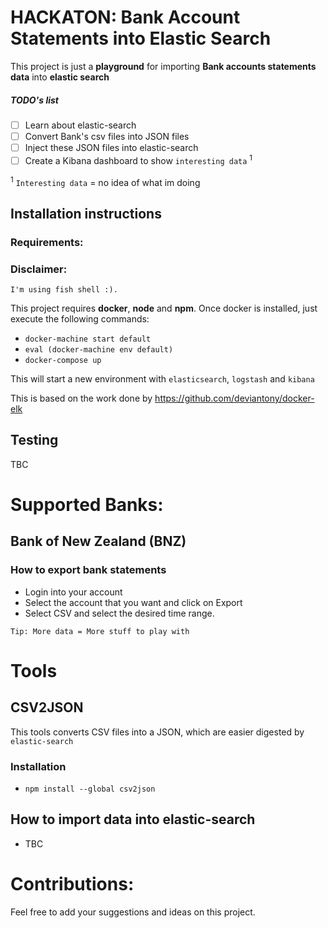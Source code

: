 # HACKATON: Bank Account Statements into Elastic Search
This project is just a **playground** for importing **Bank accounts statements data** into **elastic search**

##### TODO's list 

- [ ] Learn about elastic-search
- [ ] Convert Bank's csv files into JSON files
- [ ] Inject these JSON files into elastic-search
- [ ] Create a Kibana dashboard to show `interesting data` <sup>1</sup>

<sup>1</sup> `Interesting data` = no idea of what im doing

## Installation instructions

### Requirements:

### Disclaimer:
`
I'm using fish shell :).
`

This project requires **docker**, **node** and **npm**. Once docker is installed, just execute the following commands:

- `docker-machine start default`
- `eval (docker-machine env default)`
- `docker-compose up`

This will start a new environment with `elasticsearch`, `logstash` and `kibana`

This is based on the work done by https://github.com/deviantony/docker-elk

## Testing

TBC

# Supported Banks:

## Bank of New Zealand (BNZ)

### How to export bank statements
- Login into your account
- Select the account that you want and click on Export
- Select CSV and select the desired time range.

`Tip: More data = More stuff to play with`

# Tools

## CSV2JSON

This tools converts CSV files into a JSON, which are easier digested by `elastic-search`

### Installation
- `npm install --global csv2json`

## How to import data into elastic-search
- TBC

# Contributions:
Feel free to add your suggestions and ideas on this project.
